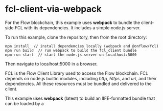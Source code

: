 # fcl-client-via-webpack
For the Flow blockchain, this example uses **webpack** to bundle the client-side FCL with its dependencies.  It includes a simple node.js server.

To run this example, clone the repository, then from the root directory:
```
npm install  // install dependencies locally (webpack and @onflow/fcl)
npm run build  // run webpack to build the fcl_client bundle
npm run start  // start the node.js server on localhost:5000
```
Then navigate to localhost:5000 in a browser.

FCL is the Flow Client Library used to access the Flow blockchain.  FCL depends on node.js builtin modules, including *http*, *https*, and *url*, and their dependencies.  All these resources must be bundled and delivered to the client.

This example uses **webpack** (latest) to build an IIFE-formatted bundle that can be loaded by a <script> tag in a simple HTML page (index.html).

The script included in the bundle accesses the Flow test-net and executes a one-line *cadence* script.
